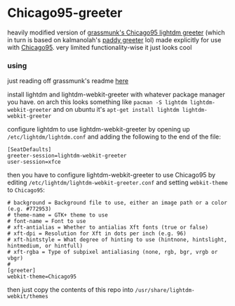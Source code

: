 # Chicago95-greeter
heavily modified version of [grassmunk's Chicago95 lightdm greeter](https://github.com/grassmunk/Chicago95/tree/master/Lightdm/Chicago95) (which in turn is based on kalmanolah's [paddy greeter](https://github.com/kalmanolah/paddy-greeter/) lol) made explicitly for use with [Chicago95](https://github.com/grassmunk/Chicago95/). very limited functionality-wise it just looks cool

### using
just reading off grassmunk's readme [here](https://github.com/grassmunk/Chicago95/tree/master/Lightdm/Chicago95)

install lightdm and lightdm-webkit-greeter with whatever package manager you have. on arch this looks something like `pacman -S lightdm lightdm-webkit-greeter` and on ubuntu it's `apt-get install lightdm lightdm-webkit-greeter`

configure lightdm to use lightdm-webkit-greeter by opening up `/etc/lightdm/lightdm.conf` and adding the following to the end of the file:

```
[SeatDefaults]
greeter-session=lightdm-webkit-greeter
user-session=xfce
```

then you have to configure lightdm-webkit-greeter to use Chicago95 by editing `/etc/lightdm/lightdm-webkit-greeter.conf` and setting `webkit-theme` to `Chicago95`:

```
# background = Background file to use, either an image path or a color (e.g. #772953)
# theme-name = GTK+ theme to use
# font-name = Font to use
# xft-antialias = Whether to antialias Xft fonts (true or false)
# xft-dpi = Resolution for Xft in dots per inch (e.g. 96)
# xft-hintstyle = What degree of hinting to use (hintnone, hintslight, hintmedium, or hintfull)
# xft-rgba = Type of subpixel antialiasing (none, rgb, bgr, vrgb or vbgr)
#
[greeter]
webkit-theme=Chicago95
```

then just copy the contents of this repo into `/usr/share/lightdm-webkit/themes`